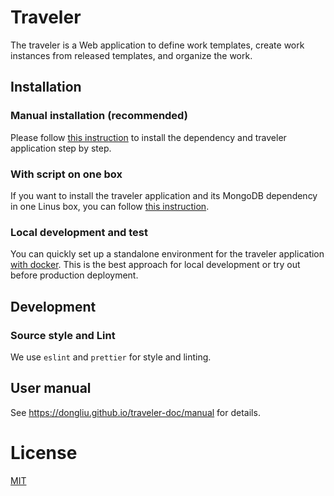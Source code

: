 # Traveler
The traveler is a Web application to define work templates, create work instances from released templates, and organize the work. 
## Installation

### Manual installation (recommended)

Please follow [this instruction](installation-step.md) to install the dependency and traveler application step by step. 

### With script on one box

If you want to install the traveler application and its MongoDB dependency in one Linus box, you can follow [this instruction](installation-script.md).  

### Local development and test

You can quickly set up a standalone environment for the traveler application [with docker](docker.md). This is the best approach for local development or try out before production deployment.  

## Development
### Source style and Lint
We use `eslint` and `prettier` for style and linting. 

## User manual
See https://dongliu.github.io/traveler-doc/manual for details.
# License

[MIT](https://github.com/dongliu/traveler/blob/master/LICENSE.md)
